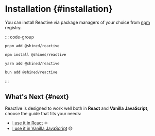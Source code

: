 # Installation {#installation}

You can install Reactive via package managers of your choice from [npm](https://npm.im/@shined/reactive) registry.

::: code-group

```bash [pnpm]
pnpm add @shined/reactive
```

```bash [npm]
npm install @shined/reactive
```

```bash [yarn]
yarn add @shined/reactive
```

```bash [bun]
bun add @shined/reactive
```

:::

## What's Next {#next}

Reactive is designed to work well both in **React** and **Vanilla JavaScript**, choose the guide that fits your needs:

- [I use it in React](/usage/react) ⚛️
- [I use it in Vanilla JavaScript](/usage/vanilla) 🟡
